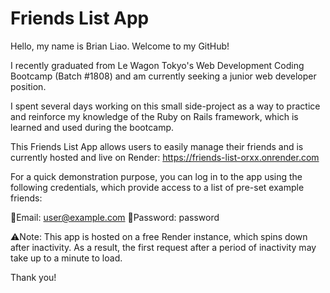 # Friends List App

Hello, my name is Brian Liao. Welcome to my GitHub!

I recently graduated from Le Wagon Tokyo's Web Development Coding Bootcamp (Batch #1808) and am currently seeking a junior web developer position.

I spent several days working on this small side-project as a way to practice and reinforce my knowledge of the Ruby on Rails framework, which is learned and used during the bootcamp.

This Friends List App allows users to easily manage their friends and is currently hosted and live on Render: https://friends-list-orxx.onrender.com

For a quick demonstration purpose, you can log in to the app  using the following credentials, which provide access to a list of pre-set example friends:

📧Email: user@example.com
🔑Password: password

⚠️Note: This app is hosted on a free Render instance, which spins down after inactivity. As a result, the first request after a period of inactivity may take up to a minute to load.

Thank you!
